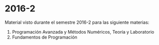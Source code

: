 # 2016-2
Material visto durante el semestre 2016-2 para las siguiente materias:
1. Programación Avanzada y Métodos Numéricos, Teoría y Laboratorio
2. Fundamentos de Programación
